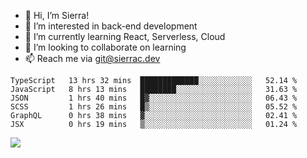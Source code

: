 - 👋 Hi, I’m Sierra!
- 👀 I’m interested in back-end development
- 🌱 I’m currently learning React, Serverless, Cloud
- 💞️ I’m looking to collaborate on learning
- 📫 Reach me via git@sierrac.dev

<!--START_SECTION:waka-->

```text
TypeScript   13 hrs 32 mins  █████████████░░░░░░░░░░░░   52.14 %
JavaScript   8 hrs 13 mins   ████████░░░░░░░░░░░░░░░░░   31.63 %
JSON         1 hrs 40 mins   █▓░░░░░░░░░░░░░░░░░░░░░░░   06.43 %
SCSS         1 hrs 26 mins   █▒░░░░░░░░░░░░░░░░░░░░░░░   05.52 %
GraphQL      0 hrs 38 mins   ▓░░░░░░░░░░░░░░░░░░░░░░░░   02.41 %
JSX          0 hrs 19 mins   ▒░░░░░░░░░░░░░░░░░░░░░░░░   01.24 %
```

<!--END_SECTION:waka-->


![](https://hit.yhype.me/github/profile?user_id=7351311)
